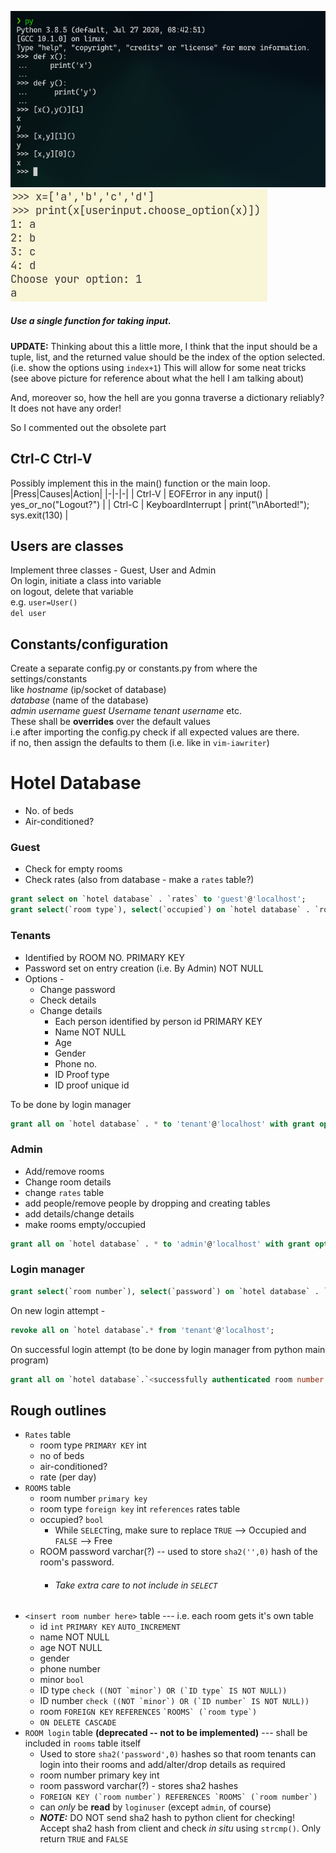 ![](./python_run_function_from_sequence.png)
![](./neat%20trick%20with%20choose_option.png)

##### Use a single function for taking input.
**UPDATE:** Thinking about this a little more, I think that the input should be a tuple, list, and the returned value should be the index of the option selected. (i.e. show the options using `index+1`)
This will allow for some neat tricks (see above picture for reference about what the hell I am talking about)

And, moreover so, how the hell are you gonna traverse a dictionary reliably? It does not have any order!

So I commented out the obsolete part
<!--  {{{1

It could be something that takes a dictionary as argument.

Name - `choose_option()` ?

```python
input_dict = {
  'arg1' : 'text1',
  'arg2' : 'text2'
}
user_choice = choose_option(input_dict)
```

It will show something like -

    arg1. text1
    arg2. text2

    choose your option:

Or maybe -

    1. text1
    2. text2

    choose an option:

But whichever it may be, the function shall return `arg1` or `arg2`, not `1` or `2`
And it shall be used everywhere

Something like -
while true:
  .
  .
  .
  return

##### Also use a single function for taking confirmation [Y/n]

Name - `yes_or_no()` ?

the function shall take a string as input (containing the '?') and append '[Y/n]' to it, and then wait for user input
as usual, it shall be inside a `while true` loop, and shall check for all combinations of yes and no.

It shall return a `True` or `False`

### and keep these functions inside a module? or maybe a class?

}}} -->

## Ctrl-C Ctrl-V
Possibly implement this in the main() function or the main loop.
|Press|Causes|Action|
|-|-|-|
| Ctrl-V | EOFError in any input() | yes_or_no("Logout?") |
| Ctrl-C | KeyboardInterrupt | print("\nAborted!"); sys.exit(130) |

## Users are classes
Implement three classes - Guest, User and Admin <br>
On login, initiate a class into variable <br>
on logout, delete that variable <br>
e.g. `user=User()` <br>
`del user`

## Constants/configuration
Create a separate config.py or constants.py from where the settings/constants <br>
like _hostname_ (ip/socket of database) <br>
_database_ (name of the database) <br>
_admin username_ _guest Username_ _tenant username_ etc. <br>
These shall be **overrides** over the default values <br>
i.e after importing the config.py check if all expected values are there. <br>
if no, then assign the defaults to them (i.e. like in `vim-iawriter`)

# Hotel Database
- No. of beds
- Air-conditioned?

### Guest
- Check for empty rooms
- Check rates (also from database - make a `rates` table?)
```sql
grant select on `hotel database` . `rates` to 'guest'@'localhost';
grant select(`room type`), select(`occupied`) on `hotel database` . `rooms` to 'guest'@'localhost';
```

### Tenants
- Identified by ROOM NO. PRIMARY KEY
- Password set on entry creation (i.e. By Admin) NOT NULL
- Options -
    - Change password
    - Check details
    - Change details
        - Each person identified by person id PRIMARY KEY
        - Name NOT NULL
        - Age
        - Gender
        - Phone no.
        - ID Proof type
        - ID proof unique id

To be done by login manager
```sql
grant all on `hotel database` . * to 'tenant'@'localhost' with grant option;
```

### Admin
- Add/remove rooms
- Change room details
- change `rates` table
- add people/remove people by dropping and creating tables
- add details/change details
- make rooms empty/occupied
```sql
grant all on `hotel database` . * to 'admin'@'localhost' with grant option;
```

### Login manager
```sql
grant select(`room number`), select(`password`) on `hotel database` . `rooms` to 'login manager'@'localhost' with grant option;
```
On new login attempt -
```sql
revoke all on `hotel database`.* from 'tenant'@'localhost';
```
On successful login attempt (to be done by login manager from python main program)
```sql
grant all on `hotel database`.`<successfully authenticated room number to be inserted by python here>` to `tenant`@`localhost`;
```

## Rough outlines
- `Rates` table
  - room type `PRIMARY KEY` int
  - no of beds
  - air-conditioned?
  - rate (per day)
- `ROOMS` table
  - room number `primary key`
  - room type `foreign key` int `references` rates table
  - occupied? `bool`
    - While `SELECT`ing, make sure to replace `TRUE` --> Occupied and `FALSE` --> Free
  - ROOM password varchar(?) -- used to store `sha2('',0)` hash of the room's password.
    - ###### Take extra care to not include in `SELECT`
- `<insert room number here>` table --- i.e. each room gets it's own table
  - id `int` `PRIMARY KEY` `AUTO_INCREMENT`
  - name NOT NULL
  - age NOT NULL
  - gender
  - phone number
  - minor `bool`
  - ID type ``check ((NOT `minor`) OR (`ID type` IS NOT NULL))``
  - ID number ``check ((NOT `minor`) OR (`ID number` IS NOT NULL))``
  - room `FOREIGN KEY` `REFERENCES` `` `ROOMS` (`room type`) ``
  - `ON DELETE CASCADE`
- `ROOM login` table **(deprecated -- not to be implemented)** --- shall be included in `rooms` table itself
  - Used to store `sha2('password',0)` hashes so that room tenants can login into their rooms and add/alter/drop details as required
  - room number primary key int
  - room password varchar(?) - stores sha2 hashes
  - ``FOREIGN KEY (`room number`) REFERENCES `ROOMS` (`room number`)``
  - can _only_ be **read** by `loginuser` (except `admin`, of course)
  - ***NOTE:*** DO NOT send sha2 hash to python client for checking! Accept sha2 hash from client and check _in situ_ using `strcmp()`. Only return `TRUE` and `FALSE`

